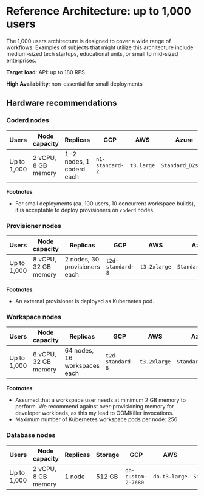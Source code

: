 # Reference Architecture: up to 1,000 users

The 1,000 users architecture is designed to cover a wide range of workflows.
Examples of subjects that might utilize this architecture include medium-sized
tech startups, educational units, or small to mid-sized enterprises.

**Target load**: API: up to 180 RPS

**High Availability**: non-essential for small deployments

## Hardware recommendations

### Coderd nodes

| Users       | Node capacity       | Replicas                 | GCP             | AWS        | Azure             |
|-------------|---------------------|--------------------------|-----------------|------------|-------------------|
| Up to 1,000 | 2 vCPU, 8 GB memory | 1-2 nodes, 1 coderd each | `n1-standard-2` | `t3.large` | `Standard_D2s_v3` |

**Footnotes**:

- For small deployments (ca. 100 users, 10 concurrent workspace builds), it is
  acceptable to deploy provisioners on `coderd` nodes.

### Provisioner nodes

| Users       | Node capacity        | Replicas                      | GCP              | AWS          | Azure             |
|-------------|----------------------|-------------------------------|------------------|--------------|-------------------|
| Up to 1,000 | 8 vCPU, 32 GB memory | 2 nodes, 30 provisioners each | `t2d-standard-8` | `t3.2xlarge` | `Standard_D8s_v3` |

**Footnotes**:

- An external provisioner is deployed as Kubernetes pod.

### Workspace nodes

| Users       | Node capacity        | Replicas                     | GCP              | AWS          | Azure             |
|-------------|----------------------|------------------------------|------------------|--------------|-------------------|
| Up to 1,000 | 8 vCPU, 32 GB memory | 64 nodes, 16 workspaces each | `t2d-standard-8` | `t3.2xlarge` | `Standard_D8s_v3` |

**Footnotes**:

- Assumed that a workspace user needs at minimum 2 GB memory to perform. We
  recommend against over-provisioning memory for developer workloads, as this my
  lead to OOMKiller invocations.
- Maximum number of Kubernetes workspace pods per node: 256

### Database nodes

| Users       | Node capacity       | Replicas | Storage | GCP                | AWS           | Azure             |
|-------------|---------------------|----------|---------|--------------------|---------------|-------------------|
| Up to 1,000 | 2 vCPU, 8 GB memory | 1 node   | 512 GB  | `db-custom-2-7680` | `db.t3.large` | `Standard_D2s_v3` |
